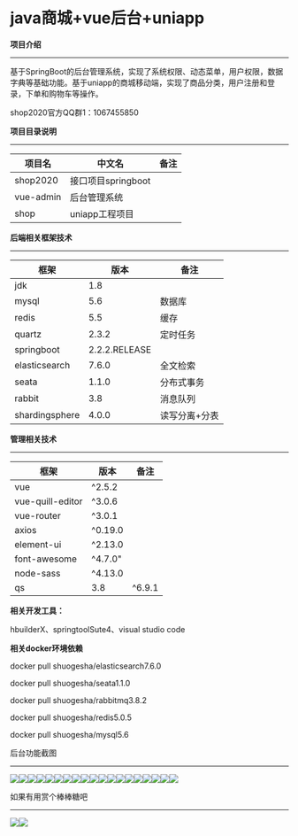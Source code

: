 # java商城+vue后台+uniapp

**项目介绍**

---

基于SpringBoot的后台管理系统，实现了系统权限、动态菜单，用户权限，数据字典等基础功能。基于uniapp的商城移动端，实现了商品分类，用户注册和登录，下单和购物车等操作。

shop2020官方QQ群1：1067455850

**项目目录说明**

---

| 项目名 | 中文名 | 备注 |
| --- | --- | --- |
| shop2020 | 接口项目springboot |   |
| vue-admin | 后台管理系统 |   |
| shop | uniapp工程项目 |   |

**后端相关框架技术**

---

| 框架 | 版本 | 备注 |
| --- | --- | --- |
| jdk | 1.8 |   |
| mysql| 5.6 |  数据库 |
| redis | 5.5 | 缓存  |
| quartz | 2.3.2 | 定时任务  |
| springboot | 2.2.2.RELEASE|   |
| elasticsearch |7.6.0 |  全文检索 |
| seata | 1.1.0 |  分布式事务 |
| rabbit | 3.8 | 消息队列  | 
| shardingsphere | 4.0.0 | 读写分离+分表  | 

**管理相关技术**

---

| 框架 | 版本 | 备注 |
| --- | --- | --- |
| vue | ^2.5.2 |   |
| vue-quill-editor| ^3.0.6 |   |
| vue-router | ^3.0.1|   |
| axios | ^0.19.0 |   |
| element-ui | ^2.13.0|   |
| font-awesome |^4.7.0" |   |
| node-sass | ^4.13.0 |  |
| qs | 3.8 | ^6.9.1 |

**相关开发工具：**

hbuilderX、springtoolSute4、visual studio code

**相关docker环境依赖**

docker pull shuogesha/elasticsearch7.6.0

docker pull shuogesha/seata1.1.0

docker pull shuogesha/rabbitmq3.8.2

docker pull shuogesha/redis5.0.5

docker pull shuogesha/mysql5.6


后台功能截图

---

![](https://oscimg.oschina.net/oscnet/up-564f4b6cb8262a5111e62931b036070d91b.png)![](https://oscimg.oschina.net/oscnet/up-a46a271e94b2762a4fc47f7aee5f4f5b8e3.png)![](https://oscimg.oschina.net/oscnet/up-a9316147e5264494d5e037c328751a0c851.png)![](https://oscimg.oschina.net/oscnet/up-4373589440574c3905f41e911fb6565dee5.png)![](https://oscimg.oschina.net/oscnet/up-ee9acc738dd40b04a72307f6894a2c6ad09.png)![](https://oscimg.oschina.net/oscnet/up-d2d2e3136dc96ae382bd1302e1c2a56f44a.png)![](https://oscimg.oschina.net/oscnet/up-80d7a67474281543c18ffa48e9c44e51525.png)![](https://oscimg.oschina.net/oscnet/up-f866e82ec41f0ac3bbace3309d9359d9373.png)![](https://oscimg.oschina.net/oscnet/up-17f6c1495d2e88e08f8ccb010c615acae3d.png)![](https://oscimg.oschina.net/oscnet/up-04992495de6c57a10f6ebaac2c8376755c1.png)![](https://oscimg.oschina.net/oscnet/up-e8805e7e2eaf1bfefcf5349207270ea745b.png)![](https://oscimg.oschina.net/oscnet/up-75804eea4d438687c7da955f1e0324efd2e.png)![](https://oscimg.oschina.net/oscnet/up-3e3520d515e188b7bdf73df4e7d39158230.png)![](https://oscimg.oschina.net/oscnet/up-7e7ed867f479f84149f45b123f2cbe63016.png)![](https://oscimg.oschina.net/oscnet/up-bfd091b82b643567aa8abd72f48a0a181c8.png)![](https://oscimg.oschina.net/oscnet/up-b967e71c14f21c2730c8bf2ea59f19e0f4d.png)![](https://oscimg.oschina.net/oscnet/up-86c64d5a161ccbf3dd238af29183e719332.png)![](https://oscimg.oschina.net/oscnet/up-838de0c78ba4ceb1f533e79b5a94be4c79f.png)![](https://oscimg.oschina.net/oscnet/up-209499c263fce5ee1bee322ff43b6f537d6.png)

如果有用赏个棒棒糖吧

---
![](https://oscimg.oschina.net/oscnet/up-e033c93ff2df3a3cc8bb78ab934c2cf834a.JPEG)![](https://oscimg.oschina.net/oscnet/up-fe67b7c9d60e614536afaeb294d2c795d38.JPEG)